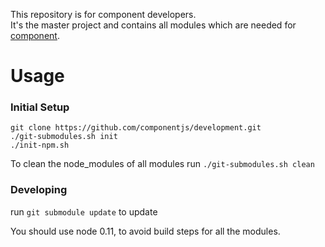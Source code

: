 This repository is for component developers.  
It's the master project and contains all modules which are needed for [component](https://github.com/componentjs/component).

# Usage

### Initial Setup

```
git clone https://github.com/componentjs/development.git
./git-submodules.sh init
./init-npm.sh
```

To clean the node_modules of all modules run
`./git-submodules.sh clean`

### Developing
run `git submodule update` to update

You should use node 0.11, to avoid build steps for all the modules.

